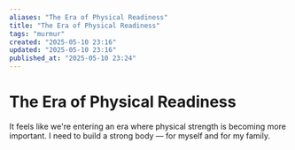 ```yaml
---
aliases: "The Era of Physical Readiness"
title: "The Era of Physical Readiness"
tags: "murmur"
created: "2025-05-10 23:16"
updated: "2025-05-10 23:16"
published_at: "2025-05-10 23:24"
---
```


# The Era of Physical Readiness

It feels like we're entering an era where physical strength is becoming more important.
I need to build a strong body — for myself and for my family.